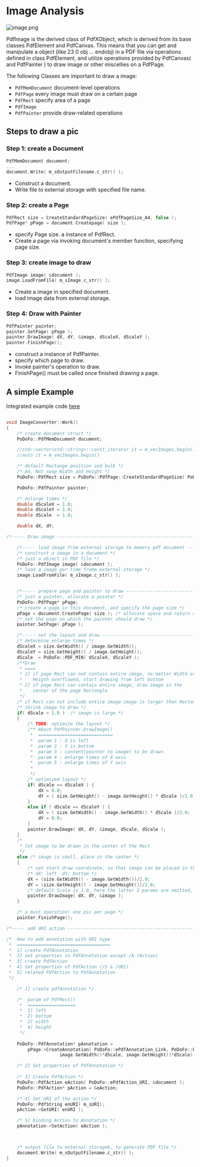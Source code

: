Image Analysis
==============

![image.png](https://raw.github.com/Universefei/podofomemo/master/doc/feifigure/Image.png)

PdfImage is the derived class of PdfXObject, which is derived from its base
classes PdfElement and PdfCanvas. This means that you can get and manipulate a
object (like 23 0 obj ... endobj) in a PDF file via operations defined in class 
PdfElement, and utilize operations provided by PdfCanvas( and PdfPainter ) to 
draw image or other miscellies on a PdfPage.

The following Classes are important to draw a image:
* `PdfMemDocument` document-level operations
* `PdfPage` every image must draw on a certain page
* `PdfRect` specify area of a page
* `PdfImage`
* `PdfPainter` provide draw-related operations


## Steps to draw a pic

### Step 1: create a Document
```C
PdfMemDocument document;
...
document.Write( m_sOutputFilename.c_str() );
```
* Construct a document.
* Write file to external storage with specified file name.

### Step 2: create a Page
```C
PdfRect size = CreateStandardPageSize( ePdfPageSize_A4, false );
PdfPage* pPage = document.Createpage( size );
```
* specify Page size. a instance of PdfRect.
* Create a page via invoking document's member function, specifying page size.

### Step 3: create image to draw
```C
PdfImage image( &document );
image.LoadFromFile( m_sImage.c_str() );
```
* Create a image in specified document.
* load image data from external storage.

### Step 4: Draw with Painter
```C
PdfPainter painter;
painter.SetPage( pPage );
painter.DrawImage( dX, dY, &image, dScaleX, dScaleY );
painter.FinishPage();
```
* construct a instance of PdfPainter.
* specify which page to draw.
* Invoke painter's operation to draw.
* FinishPage() must be called once finished drawing a page.


## A simple Example

Integrated example code [here](https://github.com/Universefei/podofomemo/tree/master/podofoSRC/feicode/imgNuri)

```C

void ImageConverter::Work() 
{
	/* create document struct */
    PoDoFo::PdfMemDocument document;

    //std::vector<std::string>::const_iterator it = m_vecImages.begin();
	//auto it = m_vecImages.begin()

	/* default Rectange position and bulk */
	/* A4, Not swap Width and Height */
    PoDoFo::PdfRect size = PoDoFo::PdfPage::CreateStandardPageSize( PoDoFo::ePdfPageSize_A4, false );

    PoDoFo::PdfPainter painter;

	/* enlarge times */
    double dScaleX = 1.0;
    double dScaleY = 1.0;
    double dScale  = 1.0;

	double dX, dY;

/*----- Draw image --------------------------------------------------------------*/

	/*----- load image from external storage to memory pdf document -------------*/
	/* construct a image in a document */
	/* just a object in PDF file */
	PoDoFo::PdfImage image( &document );
	/* load a image per time frome external storage */
	image.LoadFromFile( m_sImage.c_str() );


	/*----- prepare page and painter to draw ------------------------------------*/
	/* just a pointer, allocate a pointer */
	PoDoFo::PdfPage* pPage;
	/* create a page in this document, and specify the page size */
	pPage = document.CreatePage( size ); /* allocate space and return a pointer */
	/* set the page on which the painter should draw */
	painter.SetPage( pPage );

	/*----- set the layout and draw --------------------------------------------*/
	/* determine enlarge times */
	dScaleX = size.GetWidth() / image.GetWidth();
	dScaleY = size.GetHeight() / image.GetHeight();
	dScale  = PoDoFo::PDF_MIN( dScaleX, dScaleY );
	/**Draw
	 * ====
	 * 1] if page Rect can not contain entire image, no matter Width or
	 *    Heigth overflowed, start drawing from left bottom
	 * 2] if page Rect can contain entire image, draw image in the 
	 *    center of the page Rectangle
	 */
	/* if Rect can not include entire image-image is larger than Rectangle */
	/* shrink image to draw */
	if( dScale < 1.0 )  /* image is large */
	{
		/* TODO: optimize the layout */
		/** About PdfPainter.DrawImage()
		 *  ============================
		 *  param 1 : X is left 
		 *  param 2 : Y is bottom 
		 *  param 3 : content(pointer to image) to be drawn
		 *  param 4 : enlarge times of X axis
		 *  param 5 : enlarge times of Y axis
		 *  
		 */
		/* optimized layout */
		if( dScale == dScaleX ) {
			dX = 0.0;
			dY = ( size.GetHeight() - image.GetHeight() * dScale )/2.0;
		}
		else if ( dScale == dScaleY ) {
			dX = ( size.GetWidth() - image.GetWidth() * dScale )/2.0;
			dY = 0.0;
		}
		painter.DrawImage( dX, dY, &image, dScale, dScale );
	}
	/* 
	 * let image to be drawn in the center of the Rect
	 */
	else /* image is small, place in the center */
	{
		/* set start draw coordinate, so that image can be placed in the center of the Rect */
		/* dX: left  dY: bottom */
		dX = (size.GetWidth() - image.GetWidth())/2.0;
		dY = (size.GetHeight() - image.GetHeight())/2.0;
		/* default Scale is 1.0, here the latter 2 params are omitted, using default value */
		painter.DrawImage( dX, dY, &image );
	}

	/* a must operation! one pic per page */
	painter.FinishPage();

/*----- add URI action -----------------------------------------------------------------*/

/*  How to add annotation with URI type
 *  ===================================
 *  1] create PdfAnnotation
 *  2] set properties in PdfAnnotation except /A (Action)
 *  3] create PdfAction
 *  4] Set properties of PdfAction (/S & /URI)
 *  5] related PdfAction to PdfAnnotation
 */

	/* 1] create pdfAnnotation */

	/*  param of PdfRect()
	 *  ==================
	 *  1) left
	 *  2) bottom
	 *  3) width
	 *  4) height
	 */
	
	PoDoFo::PdfAnnotation* pAnnotation = 
		pPage->CreateAnnotation( PoDoFo::ePdfAnnotation_Link, PoDoFo::PdfRect(dX, dY, 
					image.GetWidth()*dScale, image.GetHeight()*dScale) );

    /* 2] Set properties of PdfAnnotation */
	
	/* 3] Create PdfAction */
	PoDoFo::PdfAction eAction( PoDoFo::ePdfAction_URI, &document );
	PoDoFo::PdfAction* pAction = &eAction;

	/* 4] Set URI of the action */
	PoDoFo::PdfString enURI( m_sURI);
	pAction->SetURI( enURI );

	/* 5] binding Action to Annotation */
    pAnnotation->SetAction( eAction );



	/* output file to external storagek, to generate PDF file */
    document.Write( m_sOutputFilename.c_str() );
}
```

